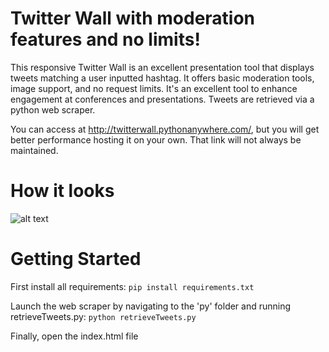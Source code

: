# Twitter Wall with moderation features and no limits!
This responsive Twitter Wall is an excellent presentation tool that displays tweets 
matching a user inputted hashtag. It offers basic moderation tools, image support, and 
no request limits. It's an excellent tool to enhance engagement at conferences and presentations.
Tweets are retrieved via a python web scraper.

You can access at http://twitterwall.pythonanywhere.com/, but you will get better performance hosting it on your own.
That link will not always be maintained.
# How it looks
![alt text](http://i66.tinypic.com/2qc4huh.png) 
# Getting Started

First install all requirements:
`pip install requirements.txt`

Launch the web scraper by navigating to the 'py' folder and running retrieveTweets.py:
`python retrieveTweets.py`

Finally, open the index.html file


